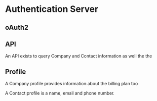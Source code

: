 # Authentication Server

## oAuth2

## API

An API exists to query Company and Contact information as well the the

## Profile

A Company profile provides information about the billing plan too

A Contact profile is a name, email and phone number.
